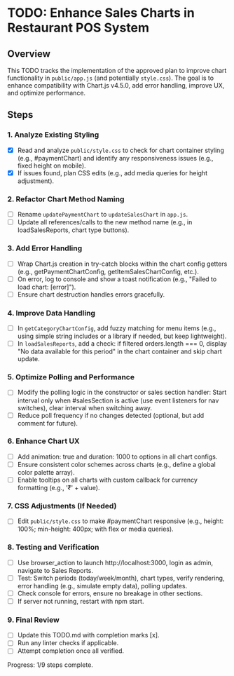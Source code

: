 # TODO: Enhance Sales Charts in Restaurant POS System

## Overview
This TODO tracks the implementation of the approved plan to improve chart functionality in `public/app.js` (and potentially `style.css`). The goal is to enhance compatibility with Chart.js v4.5.0, add error handling, improve UX, and optimize performance.

## Steps

### 1. Analyze Existing Styling
- [x] Read and analyze `public/style.css` to check for chart container styling (e.g., #paymentChart) and identify any responsiveness issues (e.g., fixed height on mobile).
- [x] If issues found, plan CSS edits (e.g., add media queries for height adjustment).

### 2. Refactor Chart Method Naming
- [ ] Rename `updatePaymentChart` to `updateSalesChart` in `app.js`.
- [ ] Update all references/calls to the new method name (e.g., in loadSalesReports, chart type buttons).

### 3. Add Error Handling
- [ ] Wrap Chart.js creation in try-catch blocks within the chart config getters (e.g., getPaymentChartConfig, getItemSalesChartConfig, etc.).
- [ ] On error, log to console and show a toast notification (e.g., "Failed to load chart: [error]").
- [ ] Ensure chart destruction handles errors gracefully.

### 4. Improve Data Handling
- [ ] In `getCategoryChartConfig`, add fuzzy matching for menu items (e.g., using simple string includes or a library if needed, but keep lightweight).
- [ ] In `loadSalesReports`, add a check: if filtered orders.length === 0, display "No data available for this period" in the chart container and skip chart update.

### 5. Optimize Polling and Performance
- [ ] Modify the polling logic in the constructor or sales section handler: Start interval only when #salesSection is active (use event listeners for nav switches), clear interval when switching away.
- [ ] Reduce poll frequency if no changes detected (optional, but add comment for future).

### 6. Enhance Chart UX
- [ ] Add animation: true and duration: 1000 to options in all chart configs.
- [ ] Ensure consistent color schemes across charts (e.g., define a global color palette array).
- [ ] Enable tooltips on all charts with custom callback for currency formatting (e.g., '₹' + value).

### 7. CSS Adjustments (If Needed)
- [ ] Edit `public/style.css` to make #paymentChart responsive (e.g., height: 100%; min-height: 400px; with flex or media queries).

### 8. Testing and Verification
- [ ] Use browser_action to launch http://localhost:3000, login as admin, navigate to Sales Reports.
- [ ] Test: Switch periods (today/week/month), chart types, verify rendering, error handling (e.g., simulate empty data), polling updates.
- [ ] Check console for errors, ensure no breakage in other sections.
- [ ] If server not running, restart with npm start.

### 9. Final Review
- [ ] Update this TODO.md with completion marks [x].
- [ ] Run any linter checks if applicable.
- [ ] Attempt completion once all verified.

Progress: 1/9 steps complete.
